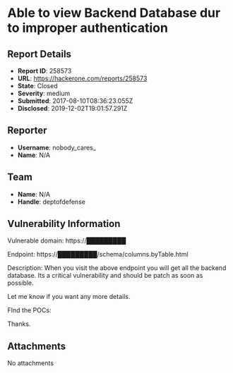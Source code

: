 # Able to view Backend Database dur to improper authentication

## Report Details
- **Report ID**: 258573
- **URL**: https://hackerone.com/reports/258573
- **State**: Closed
- **Severity**: medium
- **Submitted**: 2017-08-10T08:36:23.055Z
- **Disclosed**: 2019-12-02T19:01:57.291Z

## Reporter
- **Username**: nobody_cares_
- **Name**: N/A

## Team
- **Name**: N/A
- **Handle**: deptofdefense

## Vulnerability Information
Vulnerable domain: https://█████████

Endpoint: https://█████████/schema/columns.byTable.html

Description:
When you visit the above endpoint you will get all the backend database. Its a critical vulnerability and should be patch as soon as possible.

Let me know if you want any more details.

FInd the POCs:

Thanks.


## Attachments
No attachments
